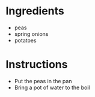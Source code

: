 # Ingredients
- peas
- spring onions
- potatoes
# Instructions
- Put the peas in the pan
- Bring a pot of water to the boil
